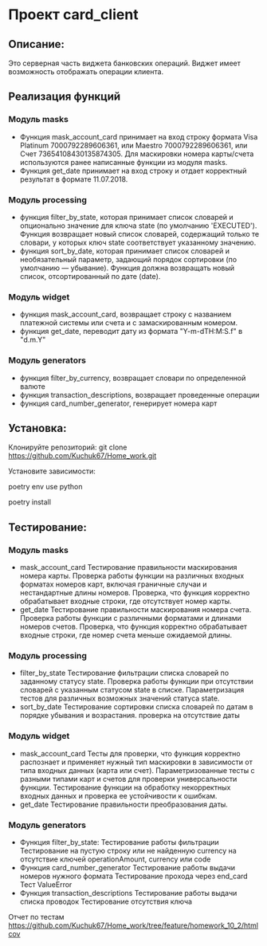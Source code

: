 # Проект card_client
## Описание:
Это серверная часть виджета банковских операций. Виджет имеет возможность отображать операции клиента.

## Реализация функций
### Модуль masks
- Функция mask_account_card принимает на вход строку формата Visa Platinum 7000792289606361, или Maestro 7000792289606361, или Счет 73654108430135874305.
Для маскировки номера карты/счета используются ранее написанные функции из модуля masks.
- Функция get_date принимает на вход строку и отдает корректный результат в формате 11.07.2018.

### Модуль processing
- функция filter_by_state, которая принимает список словарей и опционально значение для ключа state
 (по умолчанию 'EXECUTED'). Функция возвращает новый список словарей, содержащий только те словари, у которых ключ 
state соответствует указанному значению.
-  функция sort_by_date, которая принимает список словарей и необязательный параметр, задающий порядок сортировки (по умолчанию — убывание).  Функция должна возвращать новый список, отсортированный по дате (date).

### Модуль widget
- функция mask_account_card, возвращает строку с названием платежной системы или счета и с замаскированным номером.
- функция get_date, переводит дату из формата "Y-m-dTH:M:S.f" в "d.m.Y"

### Модуль generators
- функция filter_by_currency, возвращает словари по определенной валюте
- функция transaction_descriptions, возвращает проведенные операции
- функция card_number_generator, генерирует номера карт


## Установка:
Клонируйте репозиторий:
git clone https://github.com/Kuchuk67/Home_work.git

Установите зависимости:

poetry env use python

poetry install

## Тестирование:

### Модуль masks 
- mask_account_card 
Тестирование правильности маскирования номера карты.
Проверка работы функции на различных входных форматах номеров карт,
включая граничные случаи и нестандартные длины номеров.
Проверка, что функция корректно обрабатывает входные строки, где отсутствует номер карты.
- get_date
Тестирование правильности маскирования номера счета.
Проверка работы функции с различными форматами и длинами номеров счетов.
Проверка, что функция корректно обрабатывает входные строки, где номер счета меньше ожидаемой длины.


### Модуль processing
- filter_by_state 
Тестирование фильтрации списка словарей по заданному статусу state.
Проверка работы функции при отсутствии словарей с указанным статусом state в списке.
Параметризация тестов для различных возможных значений статуса state.
- sort_by_date
Тестирование сортировки списка словарей по датам в порядке убывания и возрастания. проверка на отсутствие даты

### Модуль widget
- mask_account_card
Тесты для проверки, что функция корректно распознает и применяет нужный тип маскировки в зависимости от типа входных данных (карта или счет).
Параметризованные тесты с разными типами карт и счетов для проверки универсальности функции.
Тестирование функции на обработку некорректных входных данных и проверка ее устойчивости к ошибкам.
- get_date
Тестирование правильности преобразования даты.

### Модуль generators
- Функция filter_by_state:
Тестирование работы фильтрации
Тестирование на пустую строку или не найденную currency
на отсутствие  ключей operationAmount, currency или code
- Функция card_number_generator
Тестирование работы выдачи номеров нужного формата
Тестирование прохода через end_card
Тест ValueError
- Функция transaction_descriptions
Тестирование работы выдачи списка проводок
Тестирование отсутствия ключа


Отчет по тестам https://github.com/Kuchuk67/Home_work/tree/feature/homework_10_2/htmlcov
